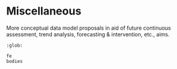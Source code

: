 
# Miscellaneous

More conceptual data model proposals in aid of future continuous assessment, trend analysis, forecasting & intervention, etc., aims.

```{toctree}
:glob:

fe
bodies
```

<br>
<br>

<br>
<br>

<br>
<br>

<br>
<br>
